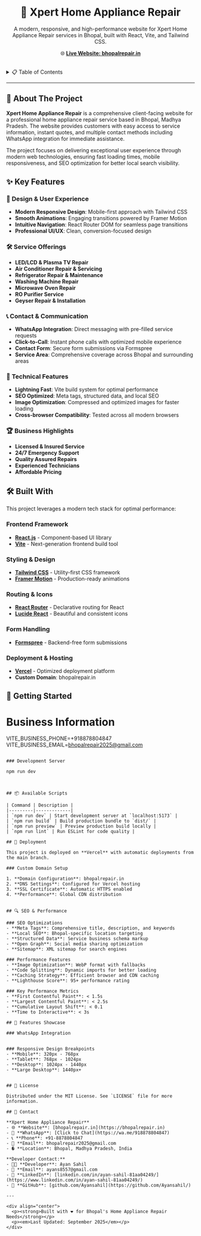 <div align="center">
  <h1 align="center">🔧 Xpert Home Appliance Repair</h1>
  <p align="center">
    A modern, responsive, and high-performance website for Xpert Home Appliance Repair services in Bhopal, built with React, Vite, and Tailwind CSS.
  </p>
  
  <p align="center">
    🌐 <strong><a href="https://bhopalrepair.in" target="_blank">Live Website: bhopalrepair.in</a></strong>
  </p>
</div>

<br />

<!-- TABLE OF CONTENTS -->
<details>
  <summary>📋 Table of Contents</summary>
  <ol>
    <li><a href="#-about-the-project">About The Project</a></li>
    <li><a href="#-key-features">Key Features</a></li>
    <li><a href="#-built-with">Built With</a></li>
    <li><a href="#-getting-started">Getting Started</a></li>
    <li><a href="#-project-structure">Project Structure</a></li>
    <li><a href="#-available-scripts">Available Scripts</a></li>
    <li><a href="#-deployment">Deployment</a></li>
    <li><a href="#-seo--performance">SEO & Performance</a></li>
    <li><a href="#-contributing">Contributing</a></li>
    <li><a href="#-license">License</a></li>
    <li><a href="#-contact">Contact</a></li>
  </ol>
</details>

---

## 🚀 About The Project

**Xpert Home Appliance Repair** is a comprehensive client-facing website for a professional home appliance repair service based in Bhopal, Madhya Pradesh. The website provides customers with easy access to service information, instant quotes, and multiple contact methods including WhatsApp integration for immediate assistance.

The project focuses on delivering exceptional user experience through modern web technologies, ensuring fast loading times, mobile responsiveness, and SEO optimization for better local search visibility.

## ✨ Key Features

### 🎨 **Design & User Experience**
- **Modern Responsive Design**: Mobile-first approach with Tailwind CSS
- **Smooth Animations**: Engaging transitions powered by Framer Motion
- **Intuitive Navigation**: React Router DOM for seamless page transitions
- **Professional UI/UX**: Clean, conversion-focused design

### 🛠️ **Service Offerings**
- **LED/LCD & Plasma TV Repair**
- **Air Conditioner Repair & Servicing**
- **Refrigerator Repair & Maintenance**
- **Washing Machine Repair**
- **Microwave Oven Repair**
- **RO Purifier Service**
- **Geyser Repair & Installation**

### 📞 **Contact & Communication**
- **WhatsApp Integration**: Direct messaging with pre-filled service requests
- **Click-to-Call**: Instant phone calls with optimized mobile experience
- **Contact Form**: Secure form submissions via Formspree
- **Service Area**: Comprehensive coverage across Bhopal and surrounding areas

### 🚀 **Technical Features**
- **Lightning Fast**: Vite build system for optimal performance
- **SEO Optimized**: Meta tags, structured data, and local SEO
- **Image Optimization**: Compressed and optimized images for faster loading
- **Cross-browser Compatibility**: Tested across all modern browsers

### 🏆 **Business Highlights**
- **Licensed & Insured Service**
- **24/7 Emergency Support**
- **Quality Assured Repairs**
- **Experienced Technicians**
- **Affordable Pricing**

## 🛠️ Built With

This project leverages a modern tech stack for optimal performance:

### **Frontend Framework**
- **[React.js](https://reactjs.org/)** - Component-based UI library
- **[Vite](https://vitejs.dev/)** - Next-generation frontend build tool

### **Styling & Design**
- **[Tailwind CSS](https://tailwindcss.com/)** - Utility-first CSS framework
- **[Framer Motion](https://www.framer.com/motion/)** - Production-ready animations

### **Routing & Icons**
- **[React Router](https://reactrouter.com/)** - Declarative routing for React
- **[Lucide React](https://lucide.dev/)** - Beautiful and consistent icons

### **Form Handling**
- **[Formspree](https://formspree.io/)** - Backend-free form submissions

### **Deployment & Hosting**
- **[Vercel](https://vercel.com/)** - Optimized deployment platform
- **Custom Domain**: bhopalrepair.in

## 🏁 Getting Started

# Business Information
VITE_BUSINESS_PHONE=+918878804847
VITE_BUSINESS_EMAIL=bhopalrepair2025@gmail.com
```

### Development Server

npm run dev



## 📦 Available Scripts

| Command | Description |
|---------|-------------|
| `npm run dev` | Start development server at `localhost:5173` |
| `npm run build` | Build production bundle to `dist/` |
| `npm run preview` | Preview production build locally |
| `npm run lint` | Run ESLint for code quality |

## 🚀 Deployment

This project is deployed on **Vercel** with automatic deployments from the main branch.

### Custom Domain Setup

1. **Domain Configuration**: bhopalrepair.in
2. **DNS Settings**: Configured for Vercel hosting
3. **SSL Certificate**: Automatic HTTPS enabled
4. **Performance**: Global CDN distribution


## 🔍 SEO & Performance

### SEO Optimizations
- **Meta Tags**: Comprehensive title, description, and keywords
- **Local SEO**: Bhopal-specific location targeting
- **Structured Data**: Service business schema markup
- **Open Graph**: Social media sharing optimization
- **Sitemap**: XML sitemap for search engines

### Performance Features
- **Image Optimization**: WebP format with fallbacks
- **Code Splitting**: Dynamic imports for better loading
- **Caching Strategy**: Efficient browser and CDN caching
- **Lighthouse Score**: 95+ performance rating

### Key Performance Metrics
- **First Contentful Paint**: < 1.5s
- **Largest Contentful Paint**: < 2.5s
- **Cumulative Layout Shift**: < 0.1
- **Time to Interactive**: < 3s

## 🌟 Features Showcase

### WhatsApp Integration


### Responsive Design Breakpoints
- **Mobile**: 320px - 768px
- **Tablet**: 768px - 1024px  
- **Desktop**: 1024px - 1440px
- **Large Desktop**: 1440px+


## 📄 License

Distributed under the MIT License. See `LICENSE` file for more information.

## 📧 Contact

**Xpert Home Appliance Repair**
- 🌐 **Website**: [bhopalrepair.in](https://bhopalrepair.in)
- 📱 **WhatsApp**: [Click to Chat](https://wa.me/918878804847)
- 📞 **Phone**: +91-8878804847
- 📧 **Email**: bhopalrepair2025@gmail.com
- � **Location**: Bhopal, Madhya Pradesh, India

**Developer Contact:**
- 👨‍💻 **Developer**: Ayan Sahil
- 📧 **Email**: ayans8557@gmail.com
- 💼 **LinkedIn**: [linkedin.com/in/ayan-sahil-81aa04249/](https://www.linkedin.com/in/ayan-sahil-81aa04249/)
- 🐙 **GitHub**: [github.com/Ayansahil](https://github.com/Ayansahil/)

---

<div align="center">
  <p><strong>Built with ❤️ for Bhopal's Home Appliance Repair Needs</strong></p>
  <p><em>Last Updated: September 2025</em></p>
</div>